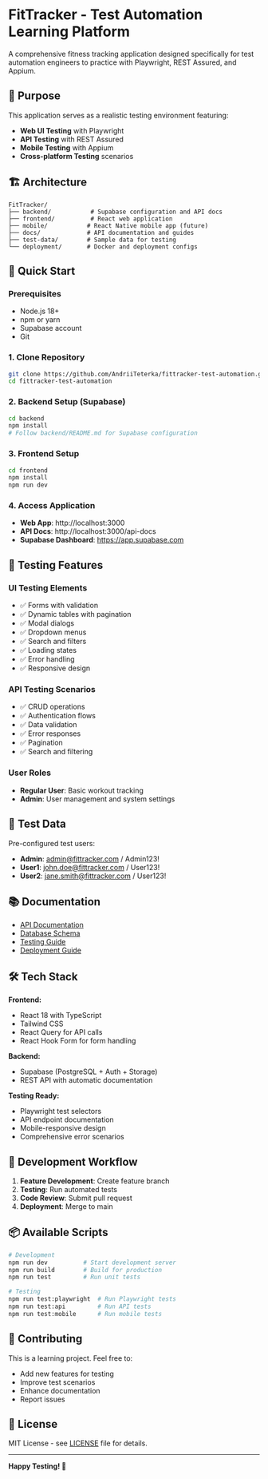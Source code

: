 # FitTracker - Test Automation Learning Platform

A comprehensive fitness tracking application designed specifically for test automation engineers to practice with Playwright, REST Assured, and Appium.

## 🎯 Purpose

This application serves as a realistic testing environment featuring:
- **Web UI Testing** with Playwright
- **API Testing** with REST Assured
- **Mobile Testing** with Appium
- **Cross-platform Testing** scenarios

## 🏗️ Architecture

```
FitTracker/
├── backend/           # Supabase configuration and API docs
├── frontend/          # React web application
├── mobile/           # React Native mobile app (future)
├── docs/             # API documentation and guides
├── test-data/        # Sample data for testing
└── deployment/       # Docker and deployment configs
```

## 🚀 Quick Start

### Prerequisites
- Node.js 18+
- npm or yarn
- Supabase account
- Git

### 1. Clone Repository
```bash
git clone https://github.com/AndriiTeterka/fittracker-test-automation.git
cd fittracker-test-automation
```

### 2. Backend Setup (Supabase)
```bash
cd backend
npm install
# Follow backend/README.md for Supabase configuration
```

### 3. Frontend Setup
```bash
cd frontend
npm install
npm run dev
```

### 4. Access Application
- **Web App**: http://localhost:3000
- **API Docs**: http://localhost:3000/api-docs
- **Supabase Dashboard**: https://app.supabase.com

## 🧪 Testing Features

### UI Testing Elements
- ✅ Forms with validation
- ✅ Dynamic tables with pagination
- ✅ Modal dialogs
- ✅ Dropdown menus
- ✅ Search and filters
- ✅ Loading states
- ✅ Error handling
- ✅ Responsive design

### API Testing Scenarios
- ✅ CRUD operations
- ✅ Authentication flows
- ✅ Data validation
- ✅ Error responses
- ✅ Pagination
- ✅ Search and filtering

### User Roles
- **Regular User**: Basic workout tracking
- **Admin**: User management and system settings

## 📱 Test Data

Pre-configured test users:
- **Admin**: admin@fittracker.com / Admin123!
- **User1**: john.doe@fittracker.com / User123!
- **User2**: jane.smith@fittracker.com / User123!

## 📚 Documentation

- [API Documentation](./docs/api.md)
- [Database Schema](./docs/database.md)
- [Testing Guide](./docs/testing-guide.md)
- [Deployment Guide](./docs/deployment.md)

## 🛠️ Tech Stack

**Frontend:**
- React 18 with TypeScript
- Tailwind CSS
- React Query for API calls
- React Hook Form for form handling

**Backend:**
- Supabase (PostgreSQL + Auth + Storage)
- REST API with automatic documentation

**Testing Ready:**
- Playwright test selectors
- API endpoint documentation
- Mobile-responsive design
- Comprehensive error scenarios

## 🔄 Development Workflow

1. **Feature Development**: Create feature branch
2. **Testing**: Run automated tests
3. **Code Review**: Submit pull request
4. **Deployment**: Merge to main

## 📦 Available Scripts

```bash
# Development
npm run dev          # Start development server
npm run build        # Build for production
npm run test         # Run unit tests

# Testing
npm run test:playwright  # Run Playwright tests
npm run test:api         # Run API tests
npm run test:mobile      # Run mobile tests
```

## 🤝 Contributing

This is a learning project. Feel free to:
- Add new features for testing
- Improve test scenarios
- Enhance documentation
- Report issues

## 📄 License

MIT License - see [LICENSE](LICENSE) file for details.

---

**Happy Testing! 🚀**